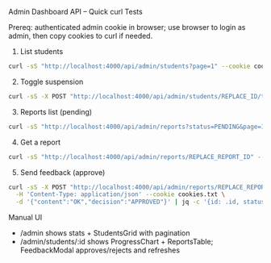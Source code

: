 Admin Dashboard API – Quick curl Tests

Prereq: authenticated admin cookie in browser; use browser to login as admin, then copy cookies to curl if needed.

1) List students
```bash
curl -sS "http://localhost:4000/api/admin/students?page=1" --cookie cookies.txt | jq -c '{total: .total, first: .items[0]}'
```

2) Toggle suspension
```bash
curl -sS -X POST "http://localhost:4000/api/admin/students/REPLACE_ID/toggle-suspension" --cookie cookies.txt | jq -c '.'
```

3) Reports list (pending)
```bash
curl -sS "http://localhost:4000/api/admin/reports?status=PENDING&page=1" --cookie cookies.txt | jq -c '{total: .total}'
```

4) Get a report
```bash
curl -sS "http://localhost:4000/api/admin/reports/REPLACE_REPORT_ID" --cookie cookies.txt | jq -c '{id: .id, status: .status}'
```

5) Send feedback (approve)
```bash
curl -sS -X POST "http://localhost:4000/api/admin/reports/REPLACE_REPORT_ID/feedback" \
  -H 'Content-Type: application/json' --cookie cookies.txt \
  -d '{"content":"OK","decision":"APPROVED"}' | jq -c '{id: .id, status: .status}'
```

Manual UI
- /admin shows stats + StudentsGrid with pagination
- /admin/students/:id shows ProgressChart + ReportsTable; FeedbackModal approves/rejects and refreshes




